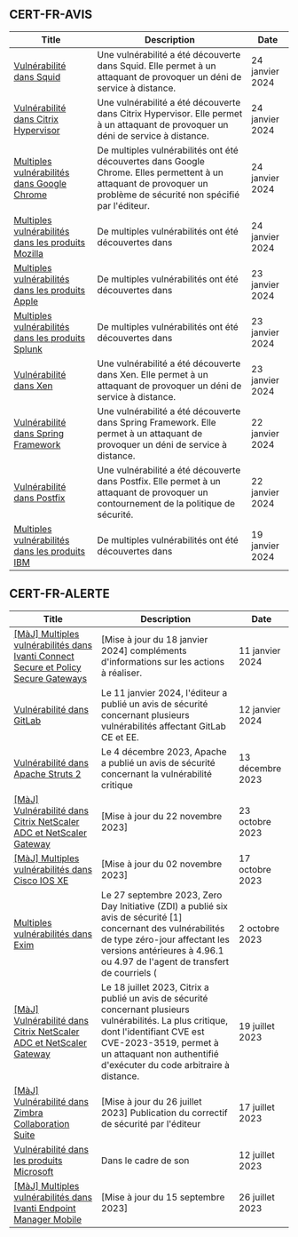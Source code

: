 
## CERT-FR-AVIS
|Title|Description|Date|
|---|---|---|
| [Vulnérabilité dans Squid](https://www.cert.ssi.gouv.fr/avis/CERTFR-2024-AVI-0066/) | Une vulnérabilité a été découverte dans Squid. Elle permet à un attaquant de provoquer un déni de service à distance. | 24 janvier 2024 |
| [Vulnérabilité dans Citrix Hypervisor](https://www.cert.ssi.gouv.fr/avis/CERTFR-2024-AVI-0065/) | Une vulnérabilité a été découverte dans Citrix Hypervisor. Elle permet à un attaquant de provoquer un déni de service à distance. | 24 janvier 2024 |
| [Multiples vulnérabilités dans Google Chrome](https://www.cert.ssi.gouv.fr/avis/CERTFR-2024-AVI-0064/) | De multiples vulnérabilités ont été découvertes dans Google Chrome. Elles permettent à un attaquant de provoquer un problème de sécurité non spécifié par l'éditeur. | 24 janvier 2024 |
| [Multiples vulnérabilités dans les produits Mozilla](https://www.cert.ssi.gouv.fr/avis/CERTFR-2024-AVI-0063/) | De multiples vulnérabilités ont été découvertes dans  | 24 janvier 2024 |
| [Multiples vulnérabilités dans les produits Apple](https://www.cert.ssi.gouv.fr/avis/CERTFR-2024-AVI-0062/) | De multiples vulnérabilités ont été découvertes dans  | 23 janvier 2024 |
| [Multiples vulnérabilités dans les produits Splunk](https://www.cert.ssi.gouv.fr/avis/CERTFR-2024-AVI-0061/) | De multiples vulnérabilités ont été découvertes dans  | 23 janvier 2024 |
| [Vulnérabilité dans Xen](https://www.cert.ssi.gouv.fr/avis/CERTFR-2024-AVI-0060/) | Une vulnérabilité a été découverte dans Xen. Elle permet à un attaquant de provoquer un déni de service à distance. | 23 janvier 2024 |
| [Vulnérabilité dans Spring Framework](https://www.cert.ssi.gouv.fr/avis/CERTFR-2024-AVI-0059/) | Une vulnérabilité a été découverte dans Spring Framework. Elle permet à un attaquant de provoquer un déni de service à distance. | 22 janvier 2024 |
| [Vulnérabilité dans Postfix](https://www.cert.ssi.gouv.fr/avis/CERTFR-2024-AVI-0058/) | Une vulnérabilité a été découverte dans Postfix. Elle permet à un attaquant de provoquer un contournement de la politique de sécurité. | 22 janvier 2024 |
| [Multiples vulnérabilités dans les produits IBM](https://www.cert.ssi.gouv.fr/avis/CERTFR-2024-AVI-0057/) | De multiples vulnérabilités ont été découvertes dans  | 19 janvier 2024 |
## CERT-FR-ALERTE
|Title|Description|Date|
|---|---|---|
| [[MàJ] Multiples vulnérabilités dans Ivanti Connect Secure et Policy Secure Gateways](https://www.cert.ssi.gouv.fr/alerte/CERTFR-2024-ALE-001/) | [Mise à jour du 18 janvier 2024] compléments d'informations sur les actions à réaliser. | 11 janvier 2024 |
| [Vulnérabilité dans GitLab](https://www.cert.ssi.gouv.fr/alerte/CERTFR-2024-ALE-002/) | Le 11 janvier 2024, l'éditeur a publié un avis de sécurité concernant plusieurs vulnérabilités affectant GitLab CE et EE. | 12 janvier 2024 |
| [Vulnérabilité dans Apache Struts 2](https://www.cert.ssi.gouv.fr/alerte/CERTFR-2023-ALE-013/) | Le 4 décembre 2023, Apache a publié un avis de sécurité concernant la vulnérabilité critique  | 13 décembre 2023 |
| [[MàJ] Vulnérabilité dans Citrix NetScaler ADC et NetScaler Gateway](https://www.cert.ssi.gouv.fr/alerte/CERTFR-2023-ALE-012/) | [Mise à jour du 22 novembre 2023] | 23 octobre 2023 |
| [[MàJ] Multiples vulnérabilités dans Cisco IOS XE](https://www.cert.ssi.gouv.fr/alerte/CERTFR-2023-ALE-011/) | [Mise à jour du 02 novembre 2023] | 17 octobre 2023 |
| [Multiples vulnérabilités dans Exim](https://www.cert.ssi.gouv.fr/alerte/CERTFR-2023-ALE-010/) | Le 27 septembre 2023, Zero Day Initiative (ZDI) a publié six avis de sécurité [1] concernant des vulnérabilités de type zéro-jour affectant les versions antérieures à 4.96.1 ou 4.97 de l'agent de transfert de courriels ( | 2 octobre 2023 |
| [[MàJ] Vulnérabilité dans Citrix NetScaler ADC et NetScaler Gateway](https://www.cert.ssi.gouv.fr/alerte/CERTFR-2023-ALE-008/) | Le 18 juillet 2023, Citrix a publié un avis de sécurité concernant plusieurs vulnérabilités. La plus critique, dont l'identifiant CVE est CVE-2023-3519, permet à un attaquant non authentifié d'exécuter du code arbitraire à distance. | 19 juillet 2023 |
| [[MàJ] Vulnérabilité dans Zimbra Collaboration Suite](https://www.cert.ssi.gouv.fr/alerte/CERTFR-2023-ALE-007/) | [Mise à jour du 26 juillet 2023] Publication du correctif de sécurité par l'éditeur | 17 juillet 2023 |
| [Vulnérabilité dans les produits Microsoft](https://www.cert.ssi.gouv.fr/alerte/CERTFR-2023-ALE-006/) | Dans le cadre de son  | 12 juillet 2023 |
| [[MàJ] Multiples vulnérabilités dans Ivanti Endpoint Manager Mobile](https://www.cert.ssi.gouv.fr/alerte/CERTFR-2023-ALE-009/) | [Mise à jour du 15 septembre 2023]  | 26 juillet 2023 |
